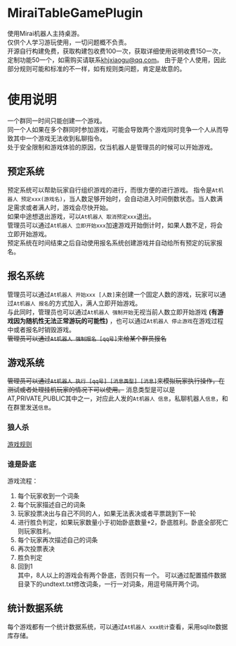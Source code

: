 # MiraiTableGamePlugin
使用Mirai机器人主持桌游。  
仅供个人学习游玩使用，一切问题概不负责。  
开源自行构建免费，获取构建包收费100一次，获取详细使用说明收费150一次，定制功能50一个，如需购买请联系[khjxiaogu@qq.com](mailto:khjxiaogu@qq.com)。
由于是个人使用，因此部分规则可能和标准的不一样，如有规则类问题，肯定是故意的。
# 使用说明
一个群同一时间只能创建一个游戏。  
同一个人如果在多个群同时参加游戏，可能会导致两个游戏同时竞争一个人从而导致其中一个游戏无法收到私聊指令。  
处于安全限制和游戏体验的原因，仅当机器人是管理员的时候可以开始游戏。  
## 预定系统
预定系统可以帮助玩家自行组织游戏的进行，而很方便的进行游戏。
指令是`At机器人 预定xxx(游戏名)`，当人数足够开始时，会自动进入时间倒数状态。当人数满足需求或者满人时，游戏会尽快开始。  
如果中途想退出游戏，可以`At机器人 取消预定xxx`退出。  
管理员可以通过`At机器人 立即开始xxx`加速游戏开始倒计时，如果人数不足，将会立即开始游戏。  
预定系统在时间结束之后自动使用报名系统创建游戏并自动给所有预定的玩家报名。  
## 报名系统
管理员可以通过`At机器人 开始xxx [人数]`来创建一个固定人数的游戏，玩家可以通过`At机器人 报名`的方式加入，满人立即开始游戏。  
与此同时，管理员也可以通过`At机器人 强制开始`无视当前人数立即开始游戏 __(有游戏因为随机性无法正常游玩的可能性)__ ，也可以通过`At机器人 停止游戏`在游戏过程中或者报名时销毁游戏。  
~~管理员可以通过`At机器人 强制报名 [qq号]`来给某个群员报名~~
## 游戏系统
~~管理员可以通过`At机器人 执行 [qq号] [消息类型] [消息]`来模拟玩家执行操作，在测试或者处理挂机玩家的情况下可以使用。~~
消息类型是可以是AT,PRIVATE,PUBLIC其中之一，对应此人发的`At机器人 信息`，私聊机器人`信息`，和在群里发送`信息`。
### 狼人杀
[游戏规则](https://khjxiaogu.github.io/MiraiTableGamePlugin/%E7%8B%BC%E4%BA%BA%E6%9D%80%E6%B8%B8%E6%88%8F%E8%A7%84%E5%88%99.htm)
### 谁是卧底
游戏流程：
1. 每个玩家收到一个词条  
2. 每个玩家描述自己的词条  
3. 玩家投票决出与自己不同的人，如果无法表决或者平票跳到下一轮  
4. 进行胜负判定，如果玩家数量小于初始卧底数量+2，卧底胜利。卧底全部死亡则玩家胜利。
5. 每个玩家再次描述自己的词条  
6. 再次投票表决  
7. 胜负判定  
8. 回到1  
其中，8人以上的游戏会有两个卧底，否则只有一个。
可以通过配置插件数据目录下的undtext.txt修改词条，一行一对词条，用逗号隔开两个词。  
## 统计数据系统
每个游戏都有一个统计数据系统，可以通过`At机器人 xxx统计`查看，采用sqlite数据库存储。  
